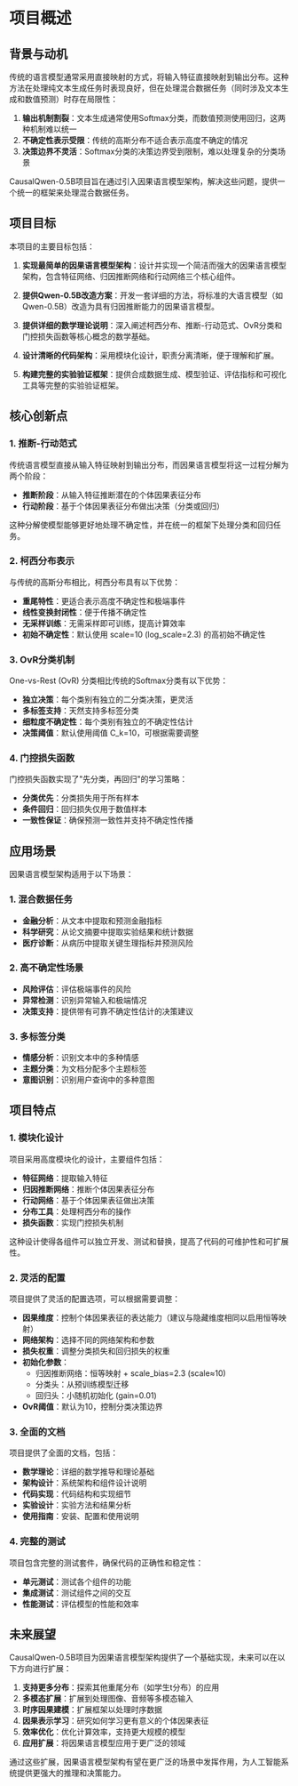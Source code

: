 # 项目概述

## 背景与动机

传统的语言模型通常采用直接映射的方式，将输入特征直接映射到输出分布。这种方法在处理纯文本生成任务时表现良好，但在处理混合数据任务（同时涉及文本生成和数值预测）时存在局限性：

1. **输出机制割裂**：文本生成通常使用Softmax分类，而数值预测使用回归，这两种机制难以统一
2. **不确定性表示受限**：传统的高斯分布不适合表示高度不确定的情况
3. **决策边界不灵活**：Softmax分类的决策边界受到限制，难以处理复杂的分类场景

CausalQwen-0.5B项目旨在通过引入因果语言模型架构，解决这些问题，提供一个统一的框架来处理混合数据任务。

## 项目目标

本项目的主要目标包括：

1. **实现最简单的因果语言模型架构**：设计并实现一个简洁而强大的因果语言模型架构，包含特征网络、归因推断网络和行动网络三个核心组件。

2. **提供Qwen-0.5B改造方案**：开发一套详细的方法，将标准的大语言模型（如Qwen-0.5B）改造为具有归因推断能力的因果语言模型。

3. **提供详细的数学理论说明**：深入阐述柯西分布、推断-行动范式、OvR分类和门控损失函数等核心概念的数学基础。

4. **设计清晰的代码架构**：采用模块化设计，职责分离清晰，便于理解和扩展。

5. **构建完整的实验验证框架**：提供合成数据生成、模型验证、评估指标和可视化工具等完整的实验验证框架。

## 核心创新点

### 1. 推断-行动范式

传统语言模型直接从输入特征映射到输出分布，而因果语言模型将这一过程分解为两个阶段：

- **推断阶段**：从输入特征推断潜在的个体因果表征分布
- **行动阶段**：基于个体因果表征分布做出决策（分类或回归）

这种分解使模型能够更好地处理不确定性，并在统一的框架下处理分类和回归任务。

### 2. 柯西分布表示

与传统的高斯分布相比，柯西分布具有以下优势：

- **重尾特性**：更适合表示高度不确定性和极端事件
- **线性变换封闭性**：便于传播不确定性
- **无采样训练**：无需采样即可训练，提高计算效率
- **初始不确定性**：默认使用 scale=10 (log_scale=2.3) 的高初始不确定性

### 3. OvR分类机制

One-vs-Rest (OvR) 分类相比传统的Softmax分类有以下优势：

- **独立决策**：每个类别有独立的二分类决策，更灵活
- **多标签支持**：天然支持多标签分类
- **细粒度不确定性**：每个类别有独立的不确定性估计
- **决策阈值**：默认使用阈值 C_k=10，可根据需要调整

### 4. 门控损失函数

门控损失函数实现了"先分类，再回归"的学习策略：

- **分类优先**：分类损失用于所有样本
- **条件回归**：回归损失仅用于数值样本
- **一致性保证**：确保预测一致性并支持不确定性传播

## 应用场景

因果语言模型架构适用于以下场景：

### 1. 混合数据任务

- **金融分析**：从文本中提取和预测金融指标
- **科学研究**：从论文摘要中提取实验结果和统计数据
- **医疗诊断**：从病历中提取关键生理指标并预测风险

### 2. 高不确定性场景

- **风险评估**：评估极端事件的风险
- **异常检测**：识别异常输入和极端情况
- **决策支持**：提供带有可靠不确定性估计的决策建议

### 3. 多标签分类

- **情感分析**：识别文本中的多种情感
- **主题分类**：为文档分配多个主题标签
- **意图识别**：识别用户查询中的多种意图

## 项目特点

### 1. 模块化设计

项目采用高度模块化的设计，主要组件包括：

- **特征网络**：提取输入特征
- **归因推断网络**：推断个体因果表征分布
- **行动网络**：基于个体因果表征做出决策
- **分布工具**：处理柯西分布的操作
- **损失函数**：实现门控损失机制

这种设计使得各组件可以独立开发、测试和替换，提高了代码的可维护性和可扩展性。

### 2. 灵活的配置

项目提供了灵活的配置选项，可以根据需要调整：

- **因果维度**：控制个体因果表征的表达能力（建议与隐藏维度相同以启用恒等映射）
- **网络架构**：选择不同的网络架构和参数
- **损失权重**：调整分类损失和回归损失的权重
- **初始化参数**：
  - 归因推断网络：恒等映射 + scale_bias=2.3 (scale≈10)
  - 分类头：从预训练模型迁移
  - 回归头：小随机初始化 (gain=0.01)
- **OvR阈值**：默认为10，控制分类决策边界

### 3. 全面的文档

项目提供了全面的文档，包括：

- **数学理论**：详细的数学推导和理论基础
- **架构设计**：系统架构和组件设计说明
- **代码实现**：代码结构和实现细节
- **实验设计**：实验方法和结果分析
- **使用指南**：安装、配置和使用说明

### 4. 完整的测试

项目包含完整的测试套件，确保代码的正确性和稳定性：

- **单元测试**：测试各个组件的功能
- **集成测试**：测试组件之间的交互
- **性能测试**：评估模型的性能和效率

## 未来展望

CausalQwen-0.5B项目为因果语言模型架构提供了一个基础实现，未来可以在以下方向进行扩展：

1. **支持更多分布**：探索其他重尾分布（如学生t分布）的应用
2. **多模态扩展**：扩展到处理图像、音频等多模态输入
3. **时序因果建模**：扩展框架以处理时序数据
4. **因果表示学习**：研究如何学习更有意义的个体因果表征
5. **效率优化**：优化计算效率，支持更大规模的模型
6. **应用扩展**：将因果语言模型应用于更广泛的领域

通过这些扩展，因果语言模型架构有望在更广泛的场景中发挥作用，为人工智能系统提供更强大的推理和决策能力。

